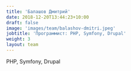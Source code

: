 ```yaml
---
title: 'Балашов Дмитрий'
date: 2018-12-20T13:44:23+10:00
draft: false
image: 'images/team/balashov-dmitri.jpeg'
jobtitle: 'Программист: PHP, Symfony, Drupal'
weight: 3
layout: team
---
```


PHP, Symfony, Drupal
